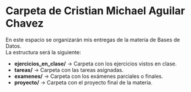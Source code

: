 # Carpeta de Cristian Michael Aguilar Chavez

En este espacio se organizarán mis entregas de la materia de Bases de Datos.  
La estructura será la siguiente:

- **ejercicios_en_clase/** → Carpeta con los ejercicios vistos en clase.
- **tareas/** → Carpeta con las tareas asignadas.
- **examenes/** → Carpeta con los exámenes parciales o finales.
- **proyecto/** → Carpeta con el proyecto final de la materia.
